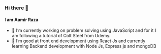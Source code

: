 ### Hi there 👋
#### I am Aamir Raza

- 🔭 I’m currently working on problem solving using JavaScript and for it I am following a tutorial of Colt Steel from Udemy.
- 🌱 I’m good at front end development using React Js and currently learning Backend development with Node Js, Express js and mongoDB
  
 
